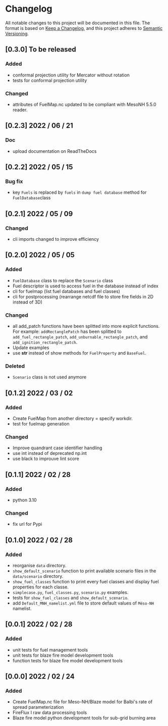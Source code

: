 # Changelog

All notable changes to this project will be documented in this file.
The format is based on [Keep a Changelog](https://keepachangelog.com/en/1.0.0/),
and this project adheres to [Semantic Versioning](https://semver.org/).

## [0.3.0] To be released


### Added
- conformal projection utility for Mercator without rotation
- tests for conformal projection utility
### Changed
- attributes of FuelMap.nc updated to be compliant with MesoNH 5.5.0 reader.
## [0.2.3] 2022 / 06 / 21

### Doc
- upload documentation on ReadTheDocs

## [0.2.2] 2022 / 05 / 15

### Bug fix
- key `Fuels` is replaced by `fuels` in `dump fuel database` method for `FuelDatabase`class

## [0.2.1] 2022 / 05 / 09

### Changed
- cli imports changed to improve efficiency

## [0.2.0] 2022 / 05 / 05

### Added
- `FuelDatabase` class to replace the `Scenario` class
- Fuel descriptor is used to access fuel in the database instead of index
- cli for fuelmap (list fuel databases and fuel classes)
- cli for postprocessing (rearrange netcdf file to store fire fields in 2D instead of 3D)
### Changed
- all add_patch functions have been splitted into more explicit functions.
  For example: `addRectanglePatch` has been splitted to `add_fuel_rectangle_patch`, `add_unburnable_rectangle_patch`, and `add_ignition_rectangle_patch`.
- Update examples
- use __str__ instead of show methods for `FuelProperty` and `BaseFuel`.
### Deleted
- `Scenario` class is not used anymore

## [0.1.2] 2022 / 03 / 02

### Added
- Create FuelMap from another directory = specify workdir.
- test for fuelmap generation

### Changed
- Improve quandrant case identifier handling
- use int instead of deprecated np.int
- use black to improuve lint score

## [0.1.1] 2022 / 02 / 28

### Added
- python 3.10

### Changed
- fix url for Pypi

## [0.1.0] 2022 / 02 / 28

### Added
- reorganise `data` directory.
- `show_default_scenario` function to print available scenario files in the `data/scenario` directory.
- `show_fuel_classes` function to print every fuel classes and display fuel properties for each classe.
- `simplecase.py`, `fuel_classes.py`, `scenario.py` examples.
- tests for `show_fuel_classes` and `show_default_scenario`.
- add `Default_MNH_namelist.yml` file to store default values of `Méso-NH` namelist.

## [0.0.1] 2022 / 02 / 28

### Added
- unit tests for fuel management tools
- unit tests for blaze fire model development tools
- function tests for blaze fire model development tools

## [0.0.0] 2022 / 02 / 24

### Added

- Create FuelMap.nc file for Meso-NH/Blaze model for Balbi's rate of spread parameterization
- FireFlux I raw data processing tools
- Blaze fire model python development tools for sub-grid burning area